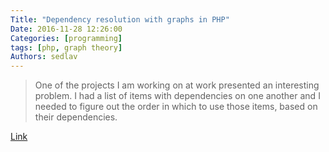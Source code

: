 ```yaml
---
Title: "Dependency resolution with graphs in PHP"
Date: 2016-11-28 12:26:00
Categories: [programming]
tags: [php, graph theory]
Authors: sedlav
---
```


> One of the projects I am working on at work presented an interesting problem.  I had a list of items with dependencies on one another and I needed to figure out the order in which to use those items, based on their dependencies.

[Link](http://mamchenkov.net/wordpress/2016/11/22/dependency-resolution-with-graphs-in-php/)
